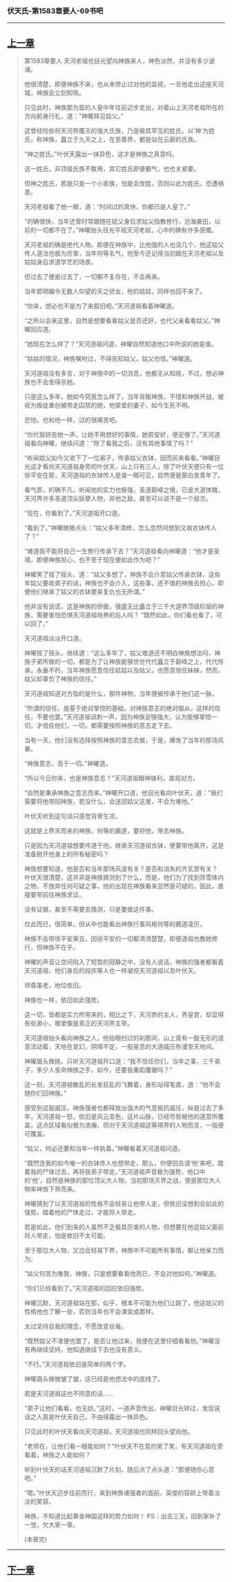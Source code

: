 ### 伏天氏-第1583章要人-69书吧

--------
[上一章](./8524c8da4be38870c268c5fdd6278df9.md)
--------


>
>
>
>第1583章要人
>天河老祖也目光望向神族来人，神色淡然，并没有多少波澜。
>
>他很清楚，即便神族不来，也从未停止过对他的监视，一旦他走出这座天河城，神族会立刻知晓。
>
>只见此时，神族那为首的人皇中年往前迈步走出，对着山上天河老祖所在的方向躬身行礼，道：“神曜拜见姑父。”
>
>这曾经险些将天河界覆灭的强大氏族，乃是极其罕见的姓氏，以‘神’为姓氏，称神族，矗立于九天之上，在至尊界，都是站在云巅的氏族。
>
>“神之姓氏。”叶伏天露出一抹异色，这才是神族之真意吗。
>
>这一姓氏，非顶级氏族不敢用，其它姓氏即便霸气，也也关紧要。
>
>但神之姓氏，若是只是一个小家族，怕是会改姓，否则以此为姓氏，恐遭祸患。
>
>天河老祖看了他一眼，道：“时间过的真快，你都已是人皇了。”
>
>“的确很快，当年还曾时常跟随在姑父身后求姑父指教修行，沧海桑田，以前的一切都不在了。”神曜抬头目光平视天河老祖，心中的确有许多感慨。
>
>天河老祖的确是绝代人物，即便在神族中，比他强的人也没几个，他这姑父传人道法也极为厉害，当年何等名气，他至今还记得当初跟在天河老祖以及姑姑身后求道学艺的场景。
>
>但过去了便是过去了，一切都不复存在，不会再来。
>
>当年那明媚令无数人仰望的天之骄女，他的姑姑，同样也回不来了。
>
>“你来，想必也不是为了来叙旧吧。”天河道祖看着神曜道。
>
>“之所以会来这里，自然是想要看看姑父是否还好，也代父亲看看姑父。”神曜回应道。
>
>“她现在怎么样了？”天河道祖问道，神曜自然知道他口中所说的她是谁。
>
>“姑姑的情况，神族嘱咐过，不得告知姑父，姑父勿怪。”神曜道。
>
>天河道祖没有多言，对于神族中的一切消息，他都无从知晓，不过，想必神族也不会舍得杀她。
>
>只是这么多年，她如今究竟怎么样了，当年背叛神族，不惜和神族开战，被视为叛徒重创被带走囚禁的她，他挚爱的妻子，如今生死不明。
>
>恐怕，也和他一样，过的很痛苦吧。
>
>“你代我转告她一声，让她不用想好的事情，她若安好，便足够了。”天河道祖看向神曜，继续问道：“除了看我之后，没有其他事情了吗？”
>
>“听闻姑父如今又收下了一位弟子，传承姑父衣钵，因而前来看看。”神曜目光这才看向天河道祖身旁的叶伏天，山上只有三人，除了叶伏天便只有一位徐平安在那，天河道祖的衣钵传人是谁一眼可见，自然便是那白发青年了。
>
>看气质，的确不凡，听闻他的实力也极强，圣道巅峰之境，已是大道体魄，天河界许多圣道顶尖妖孽人物，非他之敌，甚至可以说不是一个层次。
>
>“现在，你看到了。”天河道祖开口道。
>
>“看到了。”神曜微微点头：“姑父多年清修，怎么忽然间想到又收衣钵传人了？”
>
>“难道我不能将自己一生修行传承下去？”天河道祖看向神曜道：“他才是圣境，即便神族担心，也不至于现在便如此作为吧？”
>
>神曜笑了摇了摇头，道：“姑父多想了，神族不会介意姑父传承衣钵，这些年姑父要收弟子的话，神族也不会介入，这些事，还不值的神族去担心，即便他们继承了姑父的衣钵要来复仇也无所谓。”
>
>他并没有说谎，这是神族的骄傲，强盛无比矗立于三千大道界顶级阶层的神族，需要害怕恐惧天河道祖培养的后人吗？
>“既然如此，你们看也看了，可以回了。”
>
>天河道祖淡淡开口道。
>
>神曜摇了摇头，继续道：“这么多年了，姑父难道还不明白神族想法吗，神族子弟所做的一切，都是为了让神族能够世世代代矗立于巅峰之上，代代传承，永垂不朽，当年神族愿意信任姑姑以及姑父，也愿意信任妹妹，然而，姑父却辜负了神族的信任。”
>
>天河道祖知道对方指的是什么，那件神物，当年便被传承于他们这一脉。
>
>“所谓的信任，是基于绝对掌控的基础，对神族意志的绝对服从，这样的信任，不要也罢。”天河道祖讽刺一声，因为神族足够强大，认为能够掌控一切，才信任他们，一切，都需要按照神族的意志走下去。
>
>当有一天，他们没有选择按照神族的意志去做，于是，爆发了当年的那场风暴。
>
>“神族意志，高于一切。”神曜道。
>
>“所以今日你来，也是神族意志？”天河道祖眼神锋利，直视对方。
>
>“自然是秉承神族之意志而来。”神曜开口道，他目光看向叶伏天，道：“我们需要将他带回神族，若没什么，会送回姑父这里，不会为难他。”
>
>叶伏天听到这句话只感觉背脊生凉。
>
>这就是上界天而来的神族，何等的霸道，要将他，带去神族。
>
>只是因为天河道祖想要传道于他，继承天河道祖衣钵，便要带他离开，这是准备掀开他身上的所有秘密吗？
>
>神族想要知道，他是否和当年那场风波有关？是否和消失的齐玄罡有关？
>叶伏天很清楚，这并非是神族猜测到了什么，而是，他们为了找到菲雪体内之物，不放弃任何可疑之事，他的出现在神族看来显然是可疑的，因此，直接要带前往神族求证。
>
>没有证据，甚至不需要去猜测，只是要做这件事。
>
>仅此而已，很简单，但从中也能看出神族行事风格何等的霸道凌厉。
>
>神族不会带徐平安离去，因徐平安的一切都清清楚楚，即便道祖也教她修行，但神族不在乎。
>
>神曜的声音让空间陷入了短暂的寂静之中，没有人说话，神族的强者都看着天河道祖，他们身后的段庆等人也一样凝视天河道祖以及叶伏天。
>
>师尊虽老，地位依旧。
>
>神族也一样，依旧如此强势。
>
>这一切，皆都是实力所带来的，相比之下，天河界的主人，界皇宫，却显得有些渺小，哪里像是真正的天河界主宰。
>
>天河道祖抬头看向神族之人，他抬眼扫过的刹那间，山上竟有一股无形的道意流动着，天地在变幻，阴晴不定，一股窒息的大道威压弥漫至天地间。
>
>神曜眉头微挑，只听天河道祖开口道：“我不信任你们，当年之事，三千弟子，多少人丧命神族之手，如今，还要我重蹈覆辙吗？”
>
>这一刻，天河道祖散乱的长发狂乱的飞舞着，身形站得笔直，道：“他不会随你们回神族。”
>
>感受到这股威压，神族强者也都释放出强大的气息抵抗威压，纵是过去了多年，天河道祖一怒，依旧是风云变色，这片山脉，已经尽皆被他的道意所覆盖，这点区域看似极为浩瀚，但对于天河道祖这等境界的人物而言，一指便可覆盖。
>
>“姑父，何必还要和当年一样执着。”神曜看着天河道祖问道。
>
>“既然连我的如今唯一的衣钵传人也想带走，那么，你便回去请‘他’来吧，踏着我的尸体过去，再将我弟子带走。”天河道祖声音极为强势，他口中的‘他’，自然是神族的那位顶尖大人物，当初那场灭界之战，便是那位大人物率神族下界而来。
>
>神曜猜到了以天河道祖的性格不会轻易让他带人走，但依旧没想到会如此的强势，踏着他的尸体走过，才能将人带走。
>
>若是如此，他们到来的人虽然不乏极其厉害的人物，但想要在他这姑父面前将人带走，怕是依旧不太可能。
>
>至于那位大人物，又岂会轻易下界，神族中不可能所有事情，都让他亲力而为。
>
>“姑父何苦为难我，神族，只是想要看看他而已，不会对他如何。”神曜道。
>
>“你们已经看到了。”天河道祖的回应依旧强势。
>
>神曜沉默，天河道祖站在那，似乎，根本不可能为他们让路了，他这姑父的性格他也了解一些，否则当年也不会演变成那样。
>
>太过坚持自我的理念，不愿改变丝毫。
>
>“既然姑父不准便也罢了，能否让他过来，我便在这里仔细看看他。”神曜没有再继续坚持，他知道继续下去也没有意义。
>
>“不行。”天河道祖依旧是简单的两个字。
>
>神曜眉头微微皱了皱，这已经是他想法中的底线了。
>
>若是天河道祖这也不同意的话……
>
>“弟子让他们看看，也无妨。”这时，一道声音传出，神曜目光转过，发现说话之人竟是叶伏天自己，不由得露出一抹异色。
>
>只见此时的叶伏天看向天河道祖，天河道祖也同样回头望向他。
>
>“老师在，让他们看一眼能如何？”叶伏天不在意的笑了笑，有天河道祖在旁看着，神族之人能如何？
>
>听到叶伏天的话天河道祖沉默了片刻，随后点了点头道：“那便随你心意吧。”
>
>“嗯。”叶伏天迈步往前而行，来到神族诸强者的面前，英俊的容颜上带着淡淡的笑容。
>
>神族，不知道比起黄金神国这样的势力如何！
>PS：出去三天，回到家补了一觉，欠大家一章。
>
>(本章完)
>
>

--------
[下一章](./cf6dcbab43af9eb8f993bb853baca374.md)
--------
